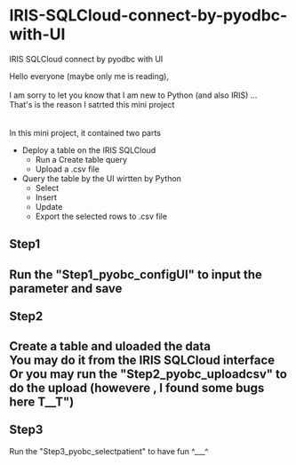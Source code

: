 # IRIS-SQLCloud-connect-by-pyodbc-with-UI
IRIS SQLCloud connect by pyodbc with UI<br>

Hello everyone (maybe only me is reading),<br>
<br>
I am sorry to let you know that I am new to Python (and also IRIS) ...<br>
That's is the reason I satrted this mini project<br>
<br><br>
In this mini project, it contained two parts<br>
- Deploy a table on the IRIS SQLCloud
  - Run a Create table query
  - Upload a .csv file
- Query the table by the UI wirtten by Python
  - Select 
  - Insert
  - Update
  - Export the selected rows to .csv file


Step1 <br>
----------------------------------------------
Run the "Step1_pyobc_configUI" to input the parameter and save<br>
<br>
Step2 <br>
----------------------------------------------
Create a table and uloaded the data <br>
You may do it from the IRIS SQLCloud interface <br>
Or you may run the "Step2_pyobc_uploadcsv" to do the upload (howevere , I found some bugs here T__T") <br>
<br>
Step3 <br>
----------------------------------------------
Run the "Step3_pyobc_selectpatient" to have fun ^___^ <br>

